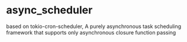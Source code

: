 # async_scheduler
based on tokio-cron-scheduler, A purely asynchronous task scheduling framework that supports only asynchronous closure  function passing
